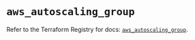 # `aws_autoscaling_group`

Refer to the Terraform Registry for docs: [`aws_autoscaling_group`](https://registry.terraform.io/providers/hashicorp/aws/5.41.0/docs/resources/autoscaling_group).
